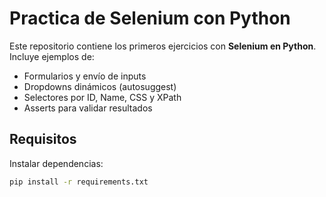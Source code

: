 # Practica de  Selenium con Python 
Este repositorio contiene los primeros ejercicios con **Selenium en Python**.  
Incluye ejemplos de:
- Formularios y envío de inputs
- Dropdowns dinámicos (autosuggest)
- Selectores por ID, Name, CSS y XPath
- Asserts para validar resultados

## Requisitos
Instalar dependencias:
```bash
pip install -r requirements.txt
